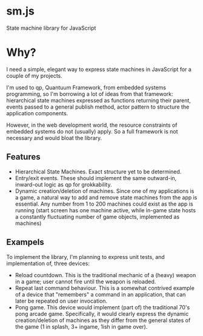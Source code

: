 # sm.js
State machine library for JavaScript

Why?
====

I need a simple, elegant way to express state machines in JavaScript for a couple of my projects.

I'm used to qp, Quantuum Framework, from embedded systems programming, so I'm borrowing a lot of ideas from that framework:
hierarchical state machines expressed as functions returning their parent, events passed to a general publish method, actor pattern
to structure the application components.

However, in the web development world, the resource constraints of embedded systems do not (usually) apply. So a full framework is
not necessary and would bloat the library.

Features
--------

  * Hierarchical State Machines. Exact structure yet to be determined.
  * Entry/exit events. These should implement the same outward-in, inward-out logic as qp for grokkability.
  * Dynamic creation/deletion of machines. Since one of my applications is a game, a natural way to add and
    remove state machines from the app is essential. Any number from 1 to 200 machines could exist as the
    app is running (start screen has one machine active, while in-game state hosts a constantly fluctuating
    number of game objects, implemented as machines)

Exampels
--------
To implement the library, I'm planning to express unit tests, and implementation of, three devices:

  * Reload countdown. This is the traditional mechanic of a (heavy) weapon in a game; user cannot fire until the weapon is reloaded.
  * Repeat last command behaviour. This is a somewhat contrived example of a device that "remembers" a command in an application,
    that can later be repeated on user invocation.
  * Pong game. This device would implement (part of) the traditional 70's pong arcade game. Specifically, it would clearly express
    the dynamic creation/deletion of machines as they differ from the general states of the game (1 in splash, 3+ ingame, 1ish in game
    over).
    
